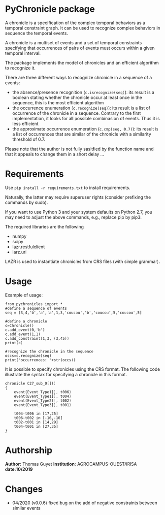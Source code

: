 # PyChronicle package

A chronicle is a specification of the complex temporal behaviors as a temporal constraint graph. It can be used to recognize complex behaviors in sequence the temporal events.

A chronicle is a multiset of events and a set of temporal constraints specifying that occurrences of pairs of events must occurs within a given temporal interval.

The package implements the model of chronicles and an efficient algorithm to recognize it.

There are three different ways to recognize chronicle in a sequence of a events:
* the absence/presence recognition (`c.isrecognize(seq)`): its result is a boolean stating whether the chronicle occur at least once in the sequence, this is the most efficient algorithm
* the occurrence enumeration (`c.recognize(seq)`): its result is a list of occurrence of the chronicle in a sequence. Contrary to the first implementation, it looks for all possible combinasion of events. Thus it is less efficient
* the approximate occurrence enumeration (`c.cmp(seq, 0.7)`): its result is a list of occurrences that are similar of the chronicle with a similarity threshold of 0.7.

Please note that the author is not fully sasitfied by the function name and that it appeals to change them in a short delay ...

# Requirements

Use `pip install -r requirements.txt` to install requirements.

Naturally, the latter may require superuser rights (consider prefixing the commands by sudo).

If you want to use Python 3 and your system defaults on Python 2.7, you may need to adjust the above commands, e.g., replace pip by pip3.

The required libraries are the following
* numpy
* scipy
* lazr.restfulclient
* larz.uri

LAZR is used to instantiate chronicles from CRS files (with simple grammar).

# Usage

Example of usage:

    from pychronicles import *
    #define a sequence of events
    seq = [3,4,'b','a','a',1,3,'coucou','b','coucou',5,'coucou',5]
    
    #define a chronicle
    c=Chronicle()
    c.add_event(0,'b')
    c.add_event(1,1)
    c.add_constraint(1,3, (3,45))
    print(c)
    
    #recognize the chronicle in the sequence
    occs=c.recognize(seq)
    print("occurrences: "+str(occs))

It is possible to specify chronicles using the CRS format. The following code illustrate the syntax for specifying a chronicle in this format.

    chronicle C27_sub_0[]()
    {
	    event(Event_Type1[], t006)
	    event(Event_Type1[], t004)
	    event(Event_Type2[], t002)
	    event(Event_Type3[], t001)

	    t004-t006 in [17,25]
	    t006-t002 in [-16,-10]
	    t002-t001 in [14,29]
	    t004-t001 in [27,35]
    }


# Authorship

**Author:** Thomas Guyet
**Institution:** AGROCAMPUS-OUEST/IRISA
**date:10/2019**

# Changes

* 04/2020 (v0.0.6) fixed bug on the add of negative constraints between similar events

